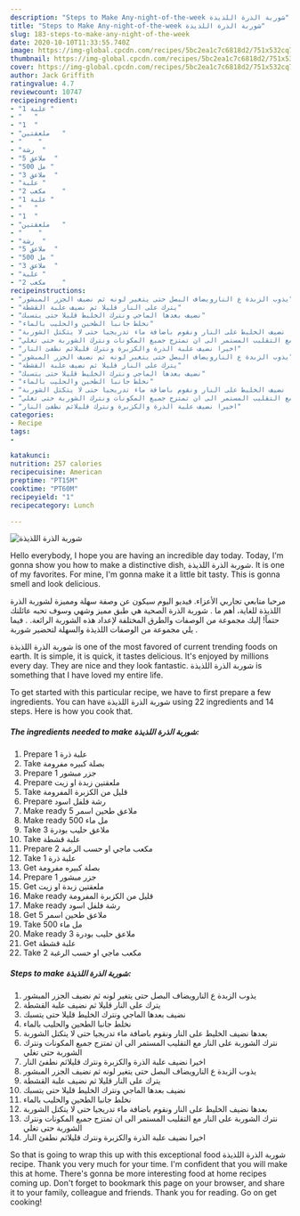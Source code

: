 ```yaml
---
description: "Steps to Make Any-night-of-the-week شوربة الذرة اللذيذة"
title: "Steps to Make Any-night-of-the-week شوربة الذرة اللذيذة"
slug: 183-steps-to-make-any-night-of-the-week
date: 2020-10-10T11:33:55.740Z
image: https://img-global.cpcdn.com/recipes/5bc2ea1c7c6818d2/751x532cq70/الصورة-الرئيسية-لوصفةشوربة-الذرة-اللذيذة.jpg
thumbnail: https://img-global.cpcdn.com/recipes/5bc2ea1c7c6818d2/751x532cq70/الصورة-الرئيسية-لوصفةشوربة-الذرة-اللذيذة.jpg
cover: https://img-global.cpcdn.com/recipes/5bc2ea1c7c6818d2/751x532cq70/الصورة-الرئيسية-لوصفةشوربة-الذرة-اللذيذة.jpg
author: Jack Griffith
ratingvalue: 4.7
reviewcount: 10747
recipeingredient:
- "1 علبة "
- "   "
- "1  "
- "ملعقتين   "
- "    "
- "رشة  "
- "5 ملاعق  "
- "500 مل "
- "3 ملاعق  "
- "علبة "
- "2 مكعب    "
- "1 علبة "
- "   "
- "1  "
- "ملعقتين   "
- "    "
- "رشة  "
- "5 ملاعق  "
- "500 مل "
- "3 ملاعق  "
- "علبة "
- "2 مكعب    "
recipeinstructions:
- "يذوب الزبدة ع النارويضاف البصل حتى يتغير لونه ثم نضيف الجزر المبشور"
- "يترك على النار قليلا ثم نضيف علبة القشطة"
- "نضيف بعدها الماجي ونترك الخليط قليلا حتى يتسبك"
- "نخلط جانبا الطحين والحليب بالماء"
- "بعدها نضيف الخليط على النار ونقوم باضافة ماء تدريجيا حتى لا يتكتل الشوربة"
- "نترك الشوربة على النار مع التقليب المستمر الى ان تمتزج جميع المكونات ونترك الشوربة حتى تغلي"
- "اخيرا نضيف علبة الذرة والكزبرة ونترك قليلاثم نطفئ النار"
- "يذوب الزبدة ع النارويضاف البصل حتى يتغير لونه ثم نضيف الجزر المبشور"
- "يترك على النار قليلا ثم نضيف علبة القشطة"
- "نضيف بعدها الماجي ونترك الخليط قليلا حتى يتسبك"
- "نخلط جانبا الطحين والحليب بالماء"
- "بعدها نضيف الخليط على النار ونقوم باضافة ماء تدريجيا حتى لا يتكتل الشوربة"
- "نترك الشوربة على النار مع التقليب المستمر الى ان تمتزج جميع المكونات ونترك الشوربة حتى تغلي"
- "اخيرا نضيف علبة الذرة والكزبرة ونترك قليلاثم نطفئ النار"
categories:
- Recipe
tags:
- 

katakunci:  
nutrition: 257 calories
recipecuisine: American
preptime: "PT15M"
cooktime: "PT60M"
recipeyield: "1"
recipecategory: Lunch

---
```



![شوربة الذرة اللذيذة](https://img-global.cpcdn.com/recipes/5bc2ea1c7c6818d2/751x532cq70/الصورة-الرئيسية-لوصفةشوربة-الذرة-اللذيذة.jpg)

Hello everybody, I hope you are having an incredible day today. Today, I'm gonna show you how to make a distinctive dish, شوربة الذرة اللذيذة. It is one of my favorites. For mine, I'm gonna make it a little bit tasty. This is gonna smell and look delicious.

مرحبا متابعي تجاربي الأعزاء. فيديو اليوم سيكون عن وصفة سهلة ومميزة لشوربة الذرة اللذيذة للغاية، أهم ما . شوربة الذرة الصحية هي طبق مميز وشهي وسوف تحبه عائلتك حتماً! إليك مجموعة من الوصفات والطرق المختلفة لإعداد هذه الشوربة الرائعة. . فيما يلي مجموعة من الوصفات اللذيذة والسهلة لتحضير شوربة .

شوربة الذرة اللذيذة is one of the most favored of current trending foods on earth. It is simple, it is quick, it tastes delicious. It's enjoyed by millions every day. They are nice and they look fantastic. شوربة الذرة اللذيذة is something that I have loved my entire life.


To get started with this particular recipe, we have to first prepare a few ingredients. You can have شوربة الذرة اللذيذة using 22 ingredients and 14 steps. Here is how you cook that.

<!--inarticleads1-->

##### The ingredients needed to make شوربة الذرة اللذيذة:

1. Prepare 1 علبة ذرة
1. Take  بصلة كبيره مفرومة
1. Prepare 1 جزر مبشور
1. Prepare ملعقتين زبدة او زيت
1. Take  قليل من الكزبرة المفرومة
1. Prepare رشة فلفل اسود
1. Make ready 5 ملاعق طحين اسمر
1. Make ready 500 مل ماء
1. Take 3 ملاعق حليب بودرة
1. Take علبة قشطة
1. Prepare 2 مكعب ماجي او حسب الرغبة
1. Take 1 علبة ذرة
1. Get  بصلة كبيره مفرومة
1. Prepare 1 جزر مبشور
1. Get ملعقتين زبدة او زيت
1. Make ready  قليل من الكزبرة المفرومة
1. Make ready رشة فلفل اسود
1. Get 5 ملاعق طحين اسمر
1. Take 500 مل ماء
1. Make ready 3 ملاعق حليب بودرة
1. Get علبة قشطة
1. Take 2 مكعب ماجي او حسب الرغبة




<!--inarticleads2-->

##### Steps to make شوربة الذرة اللذيذة:

1. يذوب الزبدة ع النارويضاف البصل حتى يتغير لونه ثم نضيف الجزر المبشور
1. يترك على النار قليلا ثم نضيف علبة القشطة
1. نضيف بعدها الماجي ونترك الخليط قليلا حتى يتسبك
1. نخلط جانبا الطحين والحليب بالماء
1. بعدها نضيف الخليط على النار ونقوم باضافة ماء تدريجيا حتى لا يتكتل الشوربة
1. نترك الشوربة على النار مع التقليب المستمر الى ان تمتزج جميع المكونات ونترك الشوربة حتى تغلي
1. اخيرا نضيف علبة الذرة والكزبرة ونترك قليلاثم نطفئ النار
1. يذوب الزبدة ع النارويضاف البصل حتى يتغير لونه ثم نضيف الجزر المبشور
1. يترك على النار قليلا ثم نضيف علبة القشطة
1. نضيف بعدها الماجي ونترك الخليط قليلا حتى يتسبك
1. نخلط جانبا الطحين والحليب بالماء
1. بعدها نضيف الخليط على النار ونقوم باضافة ماء تدريجيا حتى لا يتكتل الشوربة
1. نترك الشوربة على النار مع التقليب المستمر الى ان تمتزج جميع المكونات ونترك الشوربة حتى تغلي
1. اخيرا نضيف علبة الذرة والكزبرة ونترك قليلاثم نطفئ النار




So that is going to wrap this up with this exceptional food شوربة الذرة اللذيذة recipe. Thank you very much for your time. I'm confident that you will make this at home. There's gonna be more interesting food at home recipes coming up. Don't forget to bookmark this page on your browser, and share it to your family, colleague and friends. Thank you for reading. Go on get cooking!

